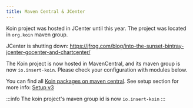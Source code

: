 ```yaml
---
title: Maven Central & JCenter
---
```


Koin project was hosted in JCenter until this year. The project was located in `org.koin` maven group. 

JCenter is shutting down: https://jfrog.com/blog/into-the-sunset-bintray-jcenter-gocenter-and-chartcenter/

The Koin project is now hosted in MavenCentral, and its maven group  is now `io.insert-koin`. Please check your configuration with modules below.

You can find all [Koin packages on maven central](https://search.maven.org/search?q=io.insert-koin). See setup section for more info: [Setup v3](/docs/setup/v3)

:::info
 The koin project's maven group id is now `io.insert-koin`
:::

